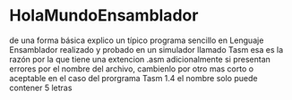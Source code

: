 # HolaMundoEnsamblador
de una forma básica explico un típico programa sencillo en Lenguaje Ensamblador realizado y probado en un simulador llamado Tasm
esa es la razón por la que tiene una extencion .asm
adicionalmente si presentan errores por el nombre del archivo, cambienlo por otro mas corto o aceptable
en el caso del prorgrama Tasm 1.4 el nombre solo puede contener 5 letras
